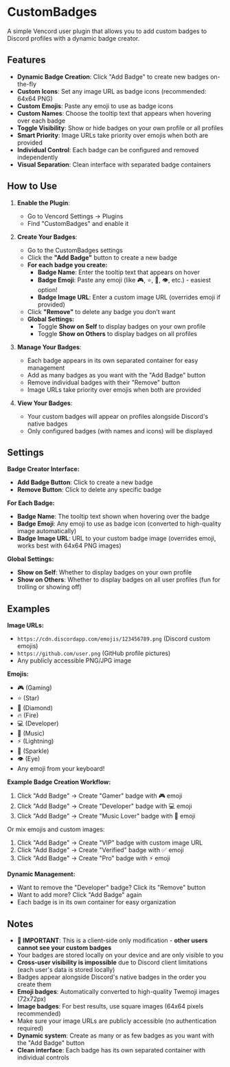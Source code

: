 # CustomBadges

A simple Vencord user plugin that allows you to add custom badges to Discord profiles with a dynamic badge creator.

## Features

- **Dynamic Badge Creation**: Click "Add Badge" to create new badges on-the-fly
- **Custom Icons**: Set any image URL as badge icons (recommended: 64x64 PNG)
- **Custom Emojis**: Paste any emoji to use as badge icons
- **Custom Names**: Choose the tooltip text that appears when hovering over each badge
- **Toggle Visibility**: Show or hide badges on your own profile or all profiles
- **Smart Priority**: Image URLs take priority over emojis when both are provided
- **Individual Control**: Each badge can be configured and removed independently
- **Visual Separation**: Clean interface with separated badge containers

## How to Use

1. **Enable the Plugin**:
   - Go to Vencord Settings → Plugins
   - Find "CustomBadges" and enable it

2. **Create Your Badges**:
   - Go to the CustomBadges settings
   - Click the **"Add Badge"** button to create a new badge
   - **For each badge you create:**
     - **Badge Name**: Enter the tooltip text that appears on hover
     - **Badge Emoji**: Paste any emoji (like 🎮, ⭐, 💎, 👁️, etc.) - easiest option!
     - **Badge Image URL**: Enter a custom image URL (overrides emoji if provided)
   - Click **"Remove"** to delete any badge you don't want
   - **Global Settings:**
     - Toggle **Show on Self** to display badges on your own profile
     - Toggle **Show on Others** to display badges on all profiles

3. **Manage Your Badges**:
   - Each badge appears in its own separated container for easy management
   - Add as many badges as you want with the "Add Badge" button
   - Remove individual badges with their "Remove" button
   - Image URLs take priority over emojis when both are provided

4. **View Your Badges**:
   - Your custom badges will appear on profiles alongside Discord's native badges
   - Only configured badges (with names and icons) will be displayed

## Settings

**Badge Creator Interface:**
- **Add Badge Button**: Click to create a new badge
- **Remove Button**: Click to delete any specific badge

**For Each Badge:**
- **Badge Name**: The tooltip text shown when hovering over the badge
- **Badge Emoji**: Any emoji to use as badge icon (converted to high-quality image automatically)  
- **Badge Image URL**: URL to your custom badge image (overrides emoji, works best with 64x64 PNG images)

**Global Settings:**
- **Show on Self**: Whether to display badges on your own profile
- **Show on Others**: Whether to display badges on all user profiles (fun for trolling or showing off)

## Examples

**Image URLs:**
- `https://cdn.discordapp.com/emojis/123456789.png` (Discord custom emojis)
- `https://github.com/user.png` (GitHub profile pictures)
- Any publicly accessible PNG/JPG image

**Emojis:**
- 🎮 (Gaming)
- ⭐ (Star)
- 💎 (Diamond)
- 🔥 (Fire)
- 💻 (Developer)
- 🎵 (Music)
- ⚡ (Lightning)
- 🌟 (Sparkle)
- 👁️ (Eye)
- Any emoji from your keyboard!

**Example Badge Creation Workflow:**

1. Click "Add Badge" → Create "Gamer" badge with 🎮 emoji
2. Click "Add Badge" → Create "Developer" badge with 💻 emoji  
3. Click "Add Badge" → Create "Music Lover" badge with 🎵 emoji

Or mix emojis and custom images:
1. Click "Add Badge" → Create "VIP" badge with custom image URL
2. Click "Add Badge" → Create "Verified" badge with ✅ emoji
3. Click "Add Badge" → Create "Pro" badge with ⚡ emoji

**Dynamic Management:**
- Want to remove the "Developer" badge? Click its "Remove" button
- Want to add more? Click "Add Badge" again
- Each badge is in its own container for easy organization

## Notes

- **🚨 IMPORTANT**: This is a client-side only modification - **other users cannot see your custom badges**
- Your badges are stored locally on your device and are only visible to you
- **Cross-user visibility is impossible** due to Discord client limitations (each user's data is stored locally)
- Badges appear alongside Discord's native badges in the order you create them
- **Emoji badges**: Automatically converted to high-quality Twemoji images (72x72px)
- **Image badges**: For best results, use square images (64x64 pixels recommended)
- Make sure your image URLs are publicly accessible (no authentication required)
- **Dynamic system**: Create as many or as few badges as you want with the "Add Badge" button
- **Clean interface**: Each badge has its own separated container with individual controls

